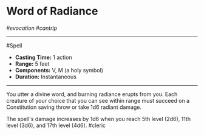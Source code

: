 # Word of Radiance
*#evocation #cantrip*
___ 
#Spell
- **Casting Time:** 1 action
- **Range:** 5 feet
- **Components:** V, M (a holy symbol)
- **Duration:** Instantaneous
---
You utter a divine word, and burning radiance erupts from you. Each creature of your choice that you can see within range must succeed on a Constitution saving throw or take 1d6 radiant damage.

The spell's damage increases by 1d6 when you reach 5th level (2d6), 11th level (3d6), and 17th level (4d6).
#cleric
